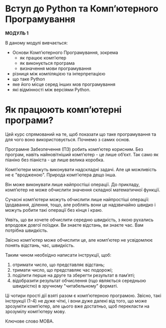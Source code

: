 # Вступ до Python та Компʼютерного Програмування
**МОДУЛЬ 1**

В даному модулі вивчається:

- Основи Компʼютерного Програмування, зокрема
    - як працює компʼютер
    - як виконується програма
    - визначення мови програмування
- різниця між компіляцією та інтерпретацією
- що таке Python
- яке його місце серед інших мов програмування
- які відмінності між версіями Python.

# Як працюють компʼютерні програми?

Цей курс спрямований на те, щоб показати що таке програмування та для чого воно використовується. Почнемо з самих основ.

Програмне Забезпечення (ПЗ) робить компʼютер корисним. Без програм, навіть найновітніший компʼютер - це лише обʼєкт. Так само як піаніно без піаніста - це лише велика коробка.

Компʼютери можуть виконувати надскладні задачі. Але ця можливість не є "вродженою". Природа компʼютера дещо інша.

Він може виконувати лише найпростіші операції. До прикладу, компʼютер не може обчислити значення складної математичної функції.

Сучасні компʼютери можуть обчислити лише найпростіші операції: lдодавання, ділення, тощо, але роблять вони це надзвичайно швидко і можуть робити такі операції без кінця і краю. 

Уявіть, що ви хочете обчислити середню швидкість, з якою рухались впродовж довгої поїздки. Ви знаєте відстань, ви знаєте час. Вам потрібна швидкість.

Звісно компʼютер може обчислити це, але компʼютер не усвідомлює понять відстань, час, швидкість.

Таким чином необхідно написати інструкції, щоб:

1. отримати число, що представляє відстань;
2. тримати число, що представляє час подорожі;
3. поділити перше на друге та зберегти результат в памʼяті;
4. відобразити результат обчислення (rщо являється середньою швидкістю) в зручному "читабельному" форматі.

Ці чотири прості дії взяті разом є компʼютерною програмою. Звісно, такі інструкції (1-4) не дуже чіткі, і вони дуже далекі від того, що може зрозуміти компʼютер, але цього вже достатньо, щоб перекласти на зрозумілу компʼютеру мову.

Ключове слово МОВА.